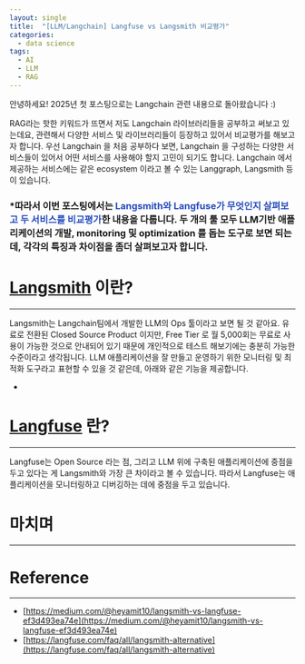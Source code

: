```yaml
---
layout: single
title:  "[LLM/Langchain] Langfuse vs Langsmith 비교평가"
categories:
  - data science
tags:
  - AI
  - LLM
  - RAG
---
```


안녕하세요! 2025년 첫 포스팅으로는 Langchain 관련 내용으로 돌아왔습니다 :) 

RAG라는 핫한 키워드가 뜨면서 저도 Langchain 라이브러리들을 공부하고 써보고 있는데요, 관련해서 다양한 서비스 및 라이브러리들이 등장하고 있어서 비교평가를 해보고자 합니다.
우선 Langchain 을 처음 공부하다 보면, Langchain 을 구성하는 다양한 서비스들이 있어서 어떤 서비스를 사용해야 할지 고민이 되기도 합니다.
Langchain 에서 제공하는 서비스에는 같은 ecosystem 이라고 볼 수 있는 Langgraph, Langsmith 등이 있습니다.

### \*따라서 이번 포스팅에서는 <span style="color: #254abd">Langsmith와 Langfuse가 무엇인지 살펴보고 두 서비스를 비교평가</span>한 내용을 다룹니다. 두 개의 툴 모두 LLM기반 애플리케이션의 개발, monitoring 및 optimization 를 돕는 도구로 보면 되는데, 각각의 특징과 차이점을 좀더 살펴보고자 합니다.

# [Langsmith](https://smith.langchain.com/) 이란?
---------

Langsmith는 Langchain팀에서 개발한 LLM의 Ops 툴이라고 보면 될 것 같아요. 유료로 전환된 Closed Source Product 이지만, Free Tier 로 월 5,000회는 무료로 사용이 가능한 것으로 안내되어 있기 때문에 개인적으로 테스트 해보기에는 충분히 가능한 수준이라고 생각됩니다. 
LLM 애플리케이션을 잘 만들고 운영하기 위한 모니터링 및 최적화 도구라고 표현할 수 있을 것 같은데, 아래와 같은 기능을 제공합니다.

- 

# [Langfuse](https://langfuse.com/) 란?
---------
Langfuse는 Open Source 라는 점, 그리고 LLM 위에 구축된 애플리케이션에 중점을 두고 있다는 게 Langsmith와 가장 큰 차이라고 볼 수 있습니다.
따라서 Langfuse는 애플리케이션을 모니터링하고 디버깅하는 데에 중점을 두고 있습니다.



# 마치며
-----



# Reference
---------

- [https://medium.com/@heyamit10/langsmith-vs-langfuse-ef3d493ea74e](https://medium.com/@heyamit10/langsmith-vs-langfuse-ef3d493ea74e)
- [https://langfuse.com/faq/all/langsmith-alternative](https://langfuse.com/faq/all/langsmith-alternative)
